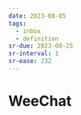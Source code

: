 ```yaml
---
date: 2023-08-05
tags:
  - inbox
  - definition
sr-due: 2023-08-25
sr-interval: 1
sr-ease: 232
---
```


# WeeChat



